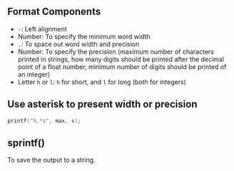 ## Format Components

*   `-`: Left alignment
*   Number: To specify the minimum word width
*   `.`: To space out word width and precision
*   Number: To specify the precision (maximum number of characters printed in strings, how many digits should be printed after the decimal point of a float number, minimum number of digits should be printed of an integer)
*   Letter `h` or `l`: `h` for short, and `l` for long (both for integers)

## Use asterisk to present width or precision

```c
printf("%.*s", max, s);
```

## sprintf()

To save the output to a string.